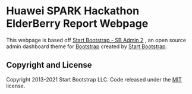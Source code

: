 # Huawei SPARK Hackathon ElderBerry Report Webpage

This webpage is based off [Start Bootstrap - SB Admin 2](https://startbootstrap.com/theme/sb-admin-2/)
, an open source admin dashboard theme for [Bootstrap](https://getbootstrap.com/) created by [Start Bootstrap](https://startbootstrap.com/).

## Copyright and License

Copyright 2013-2021 Start Bootstrap LLC. Code released under the [MIT](https://github.com/StartBootstrap/startbootstrap-resume/blob/master/LICENSE) license.